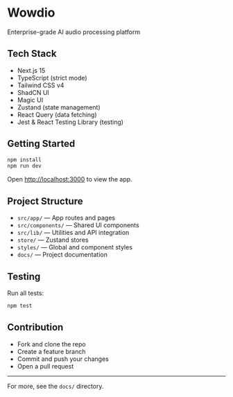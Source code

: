 # Wowdio

Enterprise-grade AI audio processing platform

## Tech Stack
- Next.js 15
- TypeScript (strict mode)
- Tailwind CSS v4
- ShadCN UI
- Magic UI
- Zustand (state management)
- React Query (data fetching)
- Jest & React Testing Library (testing)

## Getting Started

```bash
npm install
npm run dev
```

Open [http://localhost:3000](http://localhost:3000) to view the app.

## Project Structure
- `src/app/` — App routes and pages
- `src/components/` — Shared UI components
- `src/lib/` — Utilities and API integration
- `store/` — Zustand stores
- `styles/` — Global and component styles
- `docs/` — Project documentation

## Testing

Run all tests:
```bash
npm test
```

## Contribution
- Fork and clone the repo
- Create a feature branch
- Commit and push your changes
- Open a pull request

---

For more, see the `docs/` directory.
